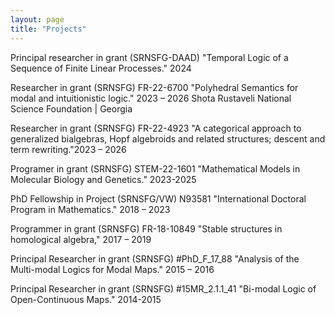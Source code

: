 ```yaml
---
layout: page
title: "Projects"
---
```


Principal researcher in grant (SRNSFG-DAAD) "Temporal Logic of a Sequence of Finite Linear Processes." 2024

Researcher in grant (SRNSFG) FR-22-6700 "Polyhedral Semantics for modal and intuitionistic logic." 2023 – 2026
Shota Rustaveli National Science Foundation | Georgia

Researcher in grant (SRNSFG) FR-22-4923 "A categorical approach to generalized bialgebras, Hopf algebroids and related structures; descent and term rewriting."2023 – 2026

Programer in grant (SRNSFG) STEM-22-1601 "Mathematical Models in Molecular Biology and Genetics." 2023-2025

PhD Fellowship in Project (SRNSFG/VW) N93581 "International Doctoral Program in Mathematics." 2018 – 2023

Programmer in grant (SRNSFG) FR-18-10849 "Stable structures in homological algebra," 2017 – 2019

Principal Researcher in grant (SRNSFG) #PhD_F_17_88 "Analysis of the Multi-modal Logics for Modal Maps." 2015 – 2016

Principal Researcher in grant (SRNSFG) #15MR_2.1.1_41 "Bi-modal Logic of Open-Continuous Maps." 2014-2015
